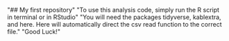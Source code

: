 "## My first repository" 
"To use this analysis code, simply run the R script in terminal or in RStudio" 
"You will need the packages tidyverse, kablextra, and here. Here will automatically direct the csv read function to the correct file." 
"Good Luck!" 
